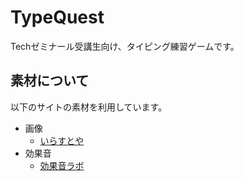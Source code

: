 TypeQuest
===========

Techゼミナール受講生向け、タイピング練習ゲームです。

## 素材について

以下のサイトの素材を利用しています。

* 画像
  - [いらすとや](http://www.irasutoya.com/)
* 効果音
  - [効果音ラボ](http://soundeffect-lab.info/)
